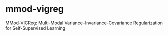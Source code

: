 # mmod-vigreg
MMod-VICReg: Multi-Modal Variance-Invariance-Covariance Regularization for Self-Supervised Learning
